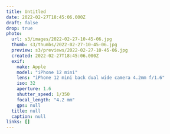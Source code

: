 ```yaml
---
title: Untitled
date: 2022-02-27T18:45:06.000Z
draft: false
drop: true
photo:
  url: s3/images/2022-02-27-10-45-06.jpg
  thumb: s3/thumbs/2022-02-27-10-45-06.jpg
  preview: s3/previews/2022-02-27-10-45-06.jpg
  created: 2022-02-27T18:45:06.000Z
  exif:
    make: Apple
    model: "iPhone 12 mini"
    lens: "iPhone 12 mini back dual wide camera 4.2mm f/1.6"
    iso: 32
    aperture: 1.6
    shutter_speed: 1/350
    focal_length: "4.2 mm"
    gps: null
  title: null
  caption: null
links: []
---
```

